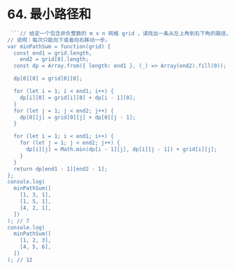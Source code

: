 # 64. 最小路径和

```js
 ```// 给定一个包含非负整数的 m x n 网格 grid ，请找出一条从左上角到右下角的路径，使得路径上的数字总和为最小。
// 说明：每次只能向下或者向右移动一步。
var minPathSum = function(grid) {
  const end1 = grid.length,
    end2 = grid[0].length;
  const dp = Array.from({ length: end1 }, (_) => Array(end2).fill(0));

  dp[0][0] = grid[0][0];

  for (let i = 1; i < end1; i++) {
    dp[i][0] = grid[i][0] + dp[i - 1][0];
  }
  for (let j = 1; j < end2; j++) {
    dp[0][j] = grid[0][j] + dp[0][j - 1];
  }

  for (let i = 1; i < end1; i++) {
    for (let j = 1; j < end2; j++) {
      dp[i][j] = Math.min(dp[i - 1][j], dp[i][j - 1]) + grid[i][j];
    }
  }
  return dp[end1 - 1][end2 - 1];
};
console.log(
  minPathSum([
    [1, 3, 1],
    [1, 5, 1],
    [4, 2, 1],
  ])
); // 7
console.log(
  minPathSum([
    [1, 2, 3],
    [4, 5, 6],
  ])
); // 12

